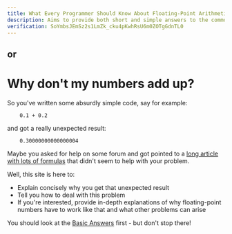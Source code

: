 ```yaml
--- 
title: What Every Programmer Should Know About Floating-Point Arithmetic
description: Aims to provide both short and simple answers to the common recurring questions of novice programmers about floating-point numbers not 'adding up' correctly, and more in-depth information about how IEEE 754 floats work, when and how to use them correctly, and what to use instead when they are not appropriate.
verification: SoYmbsJEmSz2s1LmZk_cku4pKwhRsU6m0ZOTgGdnTL0
---
```


or
--

Why don't my numbers add up?
============================

So you've written some absurdly simple code, say for example:

		0.1 + 0.2

and got a really unexpected result:

		0.30000000000000004

Maybe you asked for help on some forum and got pointed to a [long article with lots of formulas](http://download.oracle.com/docs/cd/E19957-01/806-3568/ncg_goldberg.html) that didn't seem to help with your problem.

Well, this site is here to:

* Explain concisely why you get that unexpected result
* Tell you how to deal with this problem
* If you're interested, provide in-depth explanations of why floating-point numbers have to work like that and what other problems can arise

You should look at the [Basic Answers](/basic/) first - but don't stop there!